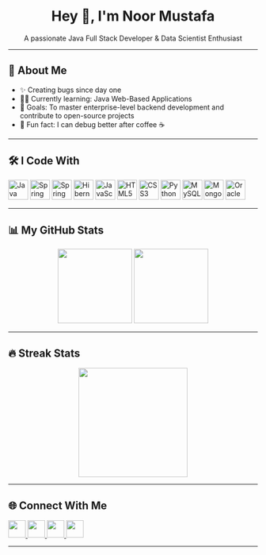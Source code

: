 <h1 align="center">Hey 👋, I'm Noor Mustafa</h1>

<p align="center">A passionate Java Full Stack Developer &  Data Scientist  Enthusiast</p>

---

## 🚀 About Me

- ✨ Creating bugs since day one
- 👨‍💻 Currently learning: Java Web-Based Applications
- 🎯 Goals: To master enterprise-level backend development and contribute to open-source projects
- 🎲 Fun fact: I can debug better after coffee ☕

---

## 🛠️ I Code With

<div align="left">
  <img src="https://cdn.jsdelivr.net/gh/devicons/devicon/icons/java/java-original.svg" height="40" alt="Java" />
  <img src="https://cdn.jsdelivr.net/gh/devicons/devicon/icons/spring/spring-original.svg" height="40" alt="Spring" />
  <img src="https://cdn.jsdelivr.net/gh/devicons/devicon/icons/spring/spring-original-wordmark.svg" height="40" alt="Spring Boot" />
  <img src="https://cdn.jsdelivr.net/gh/devicons/devicon/icons/hibernate/hibernate-original.svg" height="40" alt="Hibernate" />
  <img src="https://cdn.jsdelivr.net/gh/devicons/devicon/icons/javascript/javascript-original.svg" height="40" alt="JavaScript" />
  <img src="https://cdn.jsdelivr.net/gh/devicons/devicon/icons/html5/html5-original.svg" height="40" alt="HTML5" />
  <img src="https://cdn.jsdelivr.net/gh/devicons/devicon/icons/css3/css3-original.svg" height="40" alt="CSS3" />
  <img src="https://cdn.jsdelivr.net/gh/devicons/devicon/icons/python/python-original.svg" height="40" alt="Python" />
  <img src="https://cdn.jsdelivr.net/gh/devicons/devicon/icons/mysql/mysql-original.svg" height="40" alt="MySQL" />
  <img src="https://cdn.jsdelivr.net/gh/devicons/devicon/icons/mongodb/mongodb-original.svg" height="40" alt="MongoDB" />
  <img src="https://cdn.jsdelivr.net/gh/devicons/devicon/icons/oracle/oracle-original.svg" height="40" alt="Oracle" />
</div>

---

## 📊 My GitHub Stats

<div align="center">
  <img src="https://github-readme-stats.vercel.app/api?username=Noormustafaa&show_icons=true&theme=dracula&include_all_commits=true&count_private=true" height="150" />
  <img src="https://github-readme-stats.vercel.app/api/top-langs/?username=Noormustafaa&layout=compact&langs_count=6&theme=dracula" height="150" />
</div>

---

## 🔥 Streak Stats

<div align="center">
  
  <img src="https://streak-stats.demolab.com?user=Noormustafaa&theme=dark&hide_border=false&border_radius=5" height="220" />

</div>

---

## 🌐 Connect With Me

<div align="left">
  <a href="https://www.linkedin.com/in/noor-mustafa-rajpar-1b18a7288/" target="_blank">
    <img src="https://img.shields.io/static/v1?message=LinkedIn&logo=linkedin&label=&color=0077B5&logoColor=white&style=for-the-badge" height="35" />
  </a>
  <a href="mailto:noormustafarajpar@gmail.com " target="_blank">
    <img src="https://img.shields.io/static/v1?message=Gmail&logo=gmail&label=&color=D14836&logoColor=white&style=for-the-badge" height="35" />
  </a>
  <a href="https://instagram.com/noormustafa121" target="_blank">
    <img src="https://img.shields.io/static/v1?message=Instagram&logo=instagram&label=&color=E4405F&logoColor=white&style=for-the-badge" height="35" />
  </a>
  <a href="https://youtube.com/" target="_blank">
    <img src="https://img.shields.io/static/v1?message=Youtube&logo=youtube&label=&color=FF0000&logoColor=white&style=for-the-badge" height="35" />
  </a>
</div>

---
